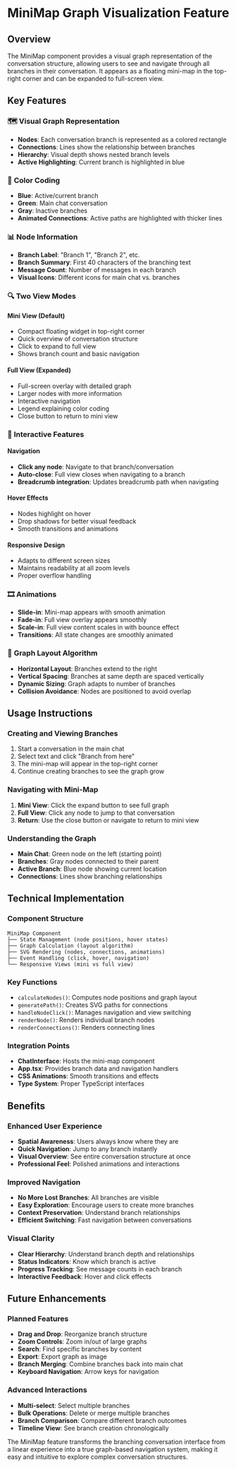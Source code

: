 # MiniMap Graph Visualization Feature

## Overview

The MiniMap component provides a visual graph representation of the conversation structure, allowing users to see and navigate through all branches in their conversation. It appears as a floating mini-map in the top-right corner and can be expanded to full-screen view.

## Key Features

### 🗺️ **Visual Graph Representation**
- **Nodes**: Each conversation branch is represented as a colored rectangle
- **Connections**: Lines show the relationship between branches
- **Hierarchy**: Visual depth shows nested branch levels
- **Active Highlighting**: Current branch is highlighted in blue

### 🎨 **Color Coding**
- **Blue**: Active/current branch
- **Green**: Main chat conversation
- **Gray**: Inactive branches
- **Animated Connections**: Active paths are highlighted with thicker lines

### 📊 **Node Information**
- **Branch Label**: "Branch 1", "Branch 2", etc.
- **Branch Summary**: First 40 characters of the branching text
- **Message Count**: Number of messages in each branch
- **Visual Icons**: Different icons for main chat vs. branches

### 🔍 **Two View Modes**

#### **Mini View (Default)**
- Compact floating widget in top-right corner
- Quick overview of conversation structure
- Click to expand to full view
- Shows branch count and basic navigation

#### **Full View (Expanded)**
- Full-screen overlay with detailed graph
- Larger nodes with more information
- Interactive navigation
- Legend explaining color coding
- Close button to return to mini view

### 🎯 **Interactive Features**

#### **Navigation**
- **Click any node**: Navigate to that branch/conversation
- **Auto-close**: Full view closes when navigating to a branch
- **Breadcrumb integration**: Updates breadcrumb path when navigating

#### **Hover Effects**
- Nodes highlight on hover
- Drop shadows for better visual feedback
- Smooth transitions and animations

#### **Responsive Design**
- Adapts to different screen sizes
- Maintains readability at all zoom levels
- Proper overflow handling

### 🎞️ **Animations**
- **Slide-in**: Mini-map appears with smooth animation
- **Fade-in**: Full view overlay appears smoothly
- **Scale-in**: Full view content scales in with bounce effect
- **Transitions**: All state changes are smoothly animated

### 🧮 **Graph Layout Algorithm**
- **Horizontal Layout**: Branches extend to the right
- **Vertical Spacing**: Branches at same depth are spaced vertically
- **Dynamic Sizing**: Graph adapts to number of branches
- **Collision Avoidance**: Nodes are positioned to avoid overlap

## Usage Instructions

### **Creating and Viewing Branches**
1. Start a conversation in the main chat
2. Select text and click "Branch from here"
3. The mini-map will appear in the top-right corner
4. Continue creating branches to see the graph grow

### **Navigating with Mini-Map**
1. **Mini View**: Click the expand button to see full graph
2. **Full View**: Click any node to jump to that conversation
3. **Return**: Use the close button or navigate to return to mini view

### **Understanding the Graph**
- **Main Chat**: Green node on the left (starting point)
- **Branches**: Gray nodes connected to their parent
- **Active Branch**: Blue node showing current location
- **Connections**: Lines show branching relationships

## Technical Implementation

### **Component Structure**
```
MiniMap Component
├── State Management (node positions, hover states)
├── Graph Calculation (layout algorithm)
├── SVG Rendering (nodes, connections, animations)
├── Event Handling (click, hover, navigation)
└── Responsive Views (mini vs full view)
```

### **Key Functions**
- `calculateNodes()`: Computes node positions and graph layout
- `generatePath()`: Creates SVG paths for connections
- `handleNodeClick()`: Manages navigation and view switching
- `renderNode()`: Renders individual branch nodes
- `renderConnections()`: Renders connecting lines

### **Integration Points**
- **ChatInterface**: Hosts the mini-map component
- **App.tsx**: Provides branch data and navigation handlers
- **CSS Animations**: Smooth transitions and effects
- **Type System**: Proper TypeScript interfaces

## Benefits

### **Enhanced User Experience**
- **Spatial Awareness**: Users always know where they are
- **Quick Navigation**: Jump to any branch instantly
- **Visual Overview**: See entire conversation structure at once
- **Professional Feel**: Polished animations and interactions

### **Improved Navigation**
- **No More Lost Branches**: All branches are visible
- **Easy Exploration**: Encourage users to create more branches
- **Context Preservation**: Understand branch relationships
- **Efficient Switching**: Fast navigation between conversations

### **Visual Clarity**
- **Clear Hierarchy**: Understand branch depth and relationships
- **Status Indicators**: Know which branch is active
- **Progress Tracking**: See message counts in each branch
- **Interactive Feedback**: Hover and click effects

## Future Enhancements

### **Planned Features**
- **Drag and Drop**: Reorganize branch structure
- **Zoom Controls**: Zoom in/out of large graphs
- **Search**: Find specific branches by content
- **Export**: Export graph as image
- **Branch Merging**: Combine branches back into main chat
- **Keyboard Navigation**: Arrow keys for navigation

### **Advanced Interactions**
- **Multi-select**: Select multiple branches
- **Bulk Operations**: Delete or merge multiple branches
- **Branch Comparison**: Compare different branch outcomes
- **Timeline View**: See branch creation chronologically

The MiniMap feature transforms the branching conversation interface from a linear experience into a true graph-based navigation system, making it easy and intuitive to explore complex conversation structures.
